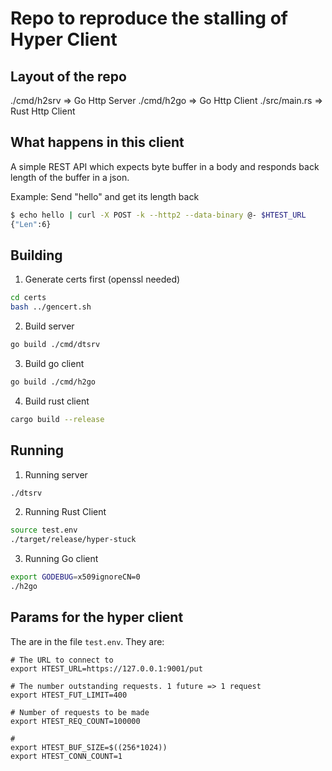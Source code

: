 
# Repo to reproduce the stalling of Hyper Client

## Layout of the repo

./cmd/h2srv => Go Http Server
./cmd/h2go => Go Http Client
./src/main.rs => Rust Http Client

## What happens in this client

A simple REST API which expects byte buffer in a body and responds back length of the buffer in a json.

Example: Send "hello" and get its length back

```bash
$ echo hello | curl -X POST -k --http2 --data-binary @- $HTEST_URL
{"Len":6}
```


## Building 

1. Generate certs first (openssl needed)

```bash
cd certs
bash ../gencert.sh
```

2. Build server

```bash
go build ./cmd/dtsrv
```

3. Build go client

```bash
go build ./cmd/h2go
```

4. Build rust client

```bash
cargo build --release
```

## Running

1. Running server

```bash
./dtsrv
```

2. Running Rust Client

```bash
source test.env
./target/release/hyper-stuck
```

3. Running Go client

```bash
export GODEBUG=x509ignoreCN=0
./h2go
```

## Params for the hyper client

The are in the file `test.env`. They are:

```
# The URL to connect to
export HTEST_URL=https://127.0.0.1:9001/put

# The number outstanding requests. 1 future => 1 request
export HTEST_FUT_LIMIT=400

# Number of requests to be made
export HTEST_REQ_COUNT=100000

# 
export HTEST_BUF_SIZE=$((256*1024))
export HTEST_CONN_COUNT=1
```
